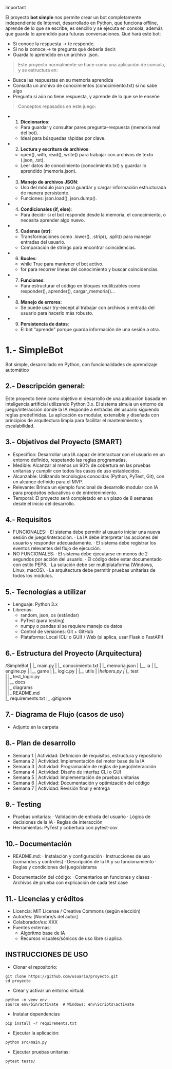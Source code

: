 > [!IMPORTANT]
> El proyecto <b>bot simple</b> nos permite crear un bot completamente independiente de Internet, desarrollado en Python, que funciona offline, aprende de lo que se escribe, es sencillo y se ejecuta en consola, además que guarda lo aprendido para futuras conversaciones.
> Qué hará este bot:
  - Si conoce la respuesta → te responde.
  - Si no la conoce → te pregunta qué debería decir.
  - Guarda lo aprendido en un archivo .json.

> Este proyecto normalmente se hace como una aplicación de consola, y se estructura en:
- Busca las respuestas en su memoria aprendida
- Consulta un archivo de conocimientos (conocimiento.txt) si no sabe algo
- Pregunta si aún no tiene respuesta, y aprende de lo que se le enseñe

> Conceptos repasados en este juego: 
- 1. <b>Diccionarios</b>: 
  - Para guardar y consultar pares pregunta–respuesta (memoria real del bot).
  - Ideal para búsquedas rápidas por clave.

- 2. <b>Lectura y escritura de archivos</b>: 
  - open(), with, read(), write() para trabajar con archivos de texto (.json, .txt).
  - Leer datos de conocimiento (conocimiento.txt) y guardar lo aprendido (memoria.json).

- 3. <b>Manejo de archivos JSON</b>:
  - Uso del módulo json para guardar y cargar información estructurada de manera persistente.
  - Funciones: json.load(), json.dump().

- 4. <b>Condicionales (if, else)</b>:
  - Para decidir si el bot responde desde la memoria, el conocimiento, o necesita aprender algo nuevo.

- 5. <b>Cadenas (str)</b>:
  - Transformaciones como .lower(), .strip(), .split() para manejar entradas del usuario.
  - Comparación de strings para encontrar coincidencias.

- 6. <b>Bucles</b>:
  - while True para mantener el bot activo.
  - for para recorrer líneas del conocimiento y buscar coincidencias.

- 7. <b>Funciones</b>:
  - Para estructurar el código en bloques reutilizables como responder(), aprender(), cargar_memoria()...

- 8. <b>Manejo de errores</b>: 
  - Se puede usar try-except al trabajar con archivos o entrada del usuario para hacerlo más robusto.

- 9. <b>Persistencia de datos</b>:
  - El bot "aprende" porque guarda información de una sesión a otra.

# 1.- SimpleBot
Bot simple, desarrollado en Python, con funcionalidades de aprendizaje automático

## 2.- Descripción general: 
Este proyecto tiene como objetivo el desarrollo de una aplicación basada en inteligencia artificial utilizando Python 3.x. El sistema simula un entorno de juego/interacción donde la IA responde a entradas del usuario siguiendo reglas predefinidas. La aplicación es modular, extensible y diseñada con principios de arquitectura limpia para facilitar el mantenimiento y escalabilidad.

## 3.- Objetivos del Proyecto (SMART)
- Específico: Desarrollar una IA capaz de interactuar con el usuario en un entorno definido, respetando las reglas programadas.
- Medible: Alcanzar al menos un 90% de cobertura en las pruebas unitarias y cumplir con todos los casos de uso establecidos.
- Alcanzable: Utilizando tecnologías conocidas (Python, PyTest, Git), con un alcance definido para el MVP.
- Relevante: Brinda un ejemplo funcional de desarrollo modular con IA para propósitos educativos o de entretenimiento.
- Temporal: El proyecto será completado en un plazo de 8 semanas desde el inicio del desarrollo.

## 4.- Requisitos
- FUNCIONALES:
    · El sistema debe permitir al usuario iniciar una nueva sesión de juego/interacción.
    · La IA debe interpretar las acciones del usuario y responder adecuadamente.
    · El sistema debe registrar los eventos relevantes del flujo de ejecución.
- NO FUNCIONALES:
    · El sistema debe ejecutarse en menos de 2 segundos por acción del usuario.
    · El código debe estar documentado con estilo PEP8.
    · La solución debe ser multiplataforma (Windows, Linux, macOS).
    · La arquitectura debe permitir pruebas unitarias de todos los módulos.

## 5.- Tecnologías a utilizar
- Lenguaje: Python 3.x
- Librerías:
  - random, json, os (estándar)
  - PyTest (para testing)
  - numpy o pandas si se requiere manejo de datos
  - Control de versiones: Git + GitHub
  - Plataforma: Local (CLI o GUI) / Web (si aplica, usar Flask o FastAPI)

## 6.- Estructura del Proyecto (Arquitectura)
/SimpleBot
    |
    |_ main.py 
    |
    |_ conocimiento.txt
    |
    |_ memoria.json
    |
    |__ ia
    |   |_ engine.py 
    |
    |__ game
    |   |_ logic.py 
    |
    |__ utils
    |   |_helpers.py 
    |
    |__ test               
    |     |_ test_logic.py   
    | 
    |__ docs               
    |     |_ diagrams           
    |
    |_ README.md                
    |_ requirements.txt
    |_ .gitignore         

## 7.- Diagrama de Flujo (casos de uso)
- Adjunto en la carpeta

## 8.- Plan de desarrollo
- Semana 1 | Actividad: Definición de requisitos, estructura y repositorio
- Semana 2 | Actividad: Implementación del motor base de la IA
- Semana 3 | Actividad: Programación de reglas de juego/interacción
- Semana 4 | Actividad: Diseño de interfaz CLI o GUI
- Semana 5 | Actividad: Implementación de pruebas unitarias
- Semana 6 | Actividad: Documentación y optimización del código
- Semana 7 | Actividad: Revisión final y entrega

## 9.- Testing
- Pruebas unitarias: 
    · Validación de entrada del usuario
    · Lógica de decisiones de la IA
    · Reglas de interacción
- Herramientas: PyTest y cobertura con pytest-cov

## 10.- Documentación
- README.md:
    · Instalación y configuración
    · Instrucciones de uso (comandos y controles)
    · Descripción de la IA y su funcionamiento
    · Reglas y condiciones del juego/sistema

- Documentación del código:
    · Comentarios en funciones y clases
    · Archivos de prueba con explicación de cada test case

## 11.- Licencias y créditos
- Licencia: MIT License / Creative Commons (según elección)
- Autor/es: [Nombre/s del autor]
- Colaborador/es: XXX
- Fuentes externas:
   - Algoritmo base de IA
   - Recursos visuales/sónicos de uso libre si aplica

## INSTRUCCIONES DE USO
- Clonar el repositorio:
```
git clone https://github.com/usuario/proyecto.git
cd proyecto
```
- Crear y activar un entorno virtual:
```
python -m venv env
source env/bin/activate  # Windows: env\Scripts\activate
```
- Instalar dependencias
```
pip install -r requirements.txt
```
- Ejecutar la aplicación:
```
python src/main.py
```

- Ejecutar pruebas unitarias:
```
pytest tests/
```